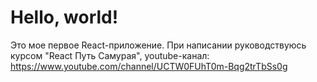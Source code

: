 # Hello, world!

Это мое первое React-приложение. При написании руководствуюсь курсом "React Путь Самурая", youtube-канал: https://www.youtube.com/channel/UCTW0FUhT0m-Bqg2trTbSs0g